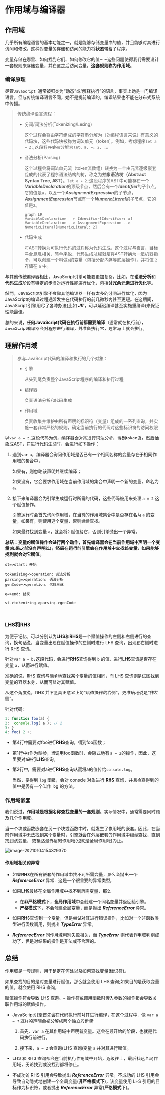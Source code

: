 # 作用域与编译器

## 作用域

几乎所有编程语言的基本功能之一，就是能够存储变量中的值，并且能够对其进行访问和修改。这种对变量的存储和访问的能力将**状态**带给了程序。

变量存储在哪里、如何找到它们、如何修改它的值······这些问题使得我们需要设计一套规则来存储变量，并在这之后访问变量，**这套规则称为作用域**。

### 编译原理

尽管```JavaScript ```通常被归类为“动态”或“解释执行”的语言，事实上她是一门编译语言。但与传统编译语言不同，她不是提前编译的，编译结果也不能在分布式系统中传播。

> 传统编译语言流程：
>
> * 分词/词法分析(Tokenizing/Lexing)
>
>   这个过程会将由字符组成的字符串分解为（对编程语言来说）有意义的代码块，这些代码块被称为词法单元（token）。例如，考虑程序```let a = 2;```,这段程序会被分解为```let```、```a```、```=```、```2```、```;```。
>
> * 语法分析(Parsing)
>
>   这个过程会将词法单元流（token流数组）转换为一个由元素逐级嵌套组成的代表了程序语法结构的树，称之为**抽象语法树（Abstract Syntax Tree, AST）**。```let a = 2;```这段程序的AST中可能存在一个***VariableDeclaration***的顶级节点，然后会有一个***Identifier***的子节点，它的值是```a```，以及一个***AssignmentExpression***的子节点，***AssignmentExpression***节点有一个***NumericLiteral***的子节点，它的值是```2```。
>
>   ```mermaid
>   graph LR
>   VariableDeclaration --> Identifier[Identifier: a]
>   VariableDeclaration --> AssignmentExpression --> NumericLiteral[NumericLiteral: 2]
>   ```
>
>
>
> * 代码生成
>
>   将AST转换为可执行代码的过程称为代码生成。这个过程与语言、目标平台息息相关。简单来说，代码生成过程就是将AST转换为一组机器指令，可以创建一个叫做```a```的变量（包括分配内存等底层操作），并将值 `2` 存储在 `a` 中。

与其他传统编译器相比，JavaScript引擎可能要更加复杂，比如，在**语法分析**和**代码生成**阶段有特定的步骤对运行性能进行优化，包括**对冗余元素进行优化**等。

然而，JavaScript引擎不会像其他编译器一样有太多的时间进行优化，因为JavaScript的编译过程通常发生在代码执行的前几微秒内甚至更短。在这期间，JavaScript 引擎用尽了各种办法(比如 ***JIT***，可以延迟编译甚至实施重编译)来保证性能最佳。

总的来说，**任何JavaScript代码在执行前都需要编译**（通常就在执行前），JavaScript编译器会对程序进行编译，并准备执行它，通常马上就会执行。

## 理解作用域

> 参与JavaScript代码的编译和执行的几个对象：
>
> * 引擎
>
>   从头到尾负责整个JavaScript程序的编译和执行过程
>
> * 编译器
>
>   负责语法分析和代码生成
>
> * 作用域
>
>   负责收集并维护由所有声明的标识符（变量）组成的一系列查询，并实施一套非常严格的规则，确定当前执行的代码对这些标识符的访问权限

以```var a = 2;```这段代码为例，编译器会对其进行词法分析，得到token流，然后抽象成AST，在进行代码生成时，会进行如下操作：

1. 遇到```var a```，编译器会询问作用域是否已有一个相同名称的变量存在于相同作用域的集合中，

   如果有，则忽略该声明并继续编译；

   如果没有，它会要求作用域在当前作用域的集合中声明一个新的变量，命名为 `a`。

2. 接下来编译器会为引擎生成运行时所需的代码，这些代码被用来处理 ```a = 2``` 这个赋值操作。

   引擎运行时会首先询问作用域，在当前的作用域集合中是否存在名为 `a` 的变量，如果有，则使用这个变量，否则继续查找。

   如果最终找到变量 `a`，就会将`2` 赋值给它，否则引擎抛出一个异常。

**总结：变量的赋值操作会进行两个动作，首先编译器会在当前作用域中声明一个变量(如果之前没有声明过)，然后在运行时引擎会在作用域中查找该变量，如果能够找到就会对它赋值。**

```flow
st=>start: 开始

tokenizing=>operation: 词法分析
parsing=>operation: 语法分析
genCode=>operation: 代码生成

e=>end: 结束

st->tokenizing->parsing->genCode



```



### LHS和RHS

为便于记忆，可以分别认为**LHS**和**RHS**是一个赋值操作的左侧和右侧进行的查询，换句话说，当变量出现在赋值操作的左侧时进行 LHS 查询，出现在右侧时进行 RHS 查询。

针对```var a = b;```这段代码，会进行**RHS**查询得到 `b` 的值，进行**LHS**查询是否存在变量 `a`，从而进行赋值。

准确的说，RHS 查询与简单地查找某个变量的值相同，而 LHS 查询则是试图找到变量的容器本身，从而可以对其赋值。

从这个角度说，RHS 并不是真正意义上的“赋值操作的右侧”，更准确地说是“非左侧”。

针对代码:

```javascript
1: function foo(a) {
2:  console.log( a ); // 2
3: }
4: foo( 2 );
```

* 第4行中需要对foo进行**RHS**查询，得到foo函数；

* 第1行中a作为型参，当调用foo函数时，会隐式地有 `a = 2`的操作，因此，这里要对a进行**LHS**查询。

* 第2行中，需要对a进行**RHS**查询从而将a的值传给```console.log```。

  当然，要得到 `log` 函数，会对 console 对象进行 **RHS** 查询，并且检查得到的值中是否有一个叫作 log 的方法。

### 作用域嵌套

我们说过，**作用域是根据名称查找变量的一套规则**。实际情况中，通常需要同时顾及几个作用域。

当一个块或函数嵌套在另一个块或函数中时，就发生了作用域的嵌套。因此，在当前作用域中无法找到某个变量时，引擎就会在外层嵌套的作用域中继续查找，直到找到该变量， 或抵达最外层的作用域(也就是全局作用域)为止。

![image-20210104154329370](https://tva1.sinaimg.cn/large/0081Kckwgy1gmbpi4c04aj30bm06yq31.jpg)

#### 作用域相关的异常

* 如果**RHS**在所有嵌套的作用域中找不到所需变量，那么会抛出一个 ***ReferenceError*** 异常，这是一个很重要的异常类型。

* 如果**LHS**最终在全局作用域中找不到所需变量，那么
  * 在**非严格模式**下，**全局作用域**中会创建一个同名变量并返回给引擎。
  * **严格模式**下，不会创建全局变量，而是抛出 ***ReferenceError*** 异常。
* 如果**RHS**查询到一个变量，但是尝试对其进行错误操作，比如对一个非函数类型进行函数调用，则抛出 ***TypeError*** 异常。
* ***ReferenceError*** 同作用域判别失败相关，而 ***TypeError*** 则代表作用域判别成功了，但是对结果的操作是非法或不合理的。

## 总结

作用域是一套规则，用于确定在何处以及如何查找变量(标识符)。

如果查找的目的是对变量进行赋值，那么就会使用 LHS 查询;如果目的是获取变量的值，就会使用 RHS 查询。

赋值操作符会导致 LHS 查询。`=` 操作符或调用函数时传入参数的操作都会导致关联作用域的赋值操作。

* JavaScript引擎首先会在代码执行前对其进行编译，在这个过程中，像 `var a = 2` 这样的声明会被分解成两个独立的步骤:

  1. 首先，`var a` 在其作用域中声明新变量。这会在最开始的阶段，也就是代码执行前进行。

  2. 接下来，`a = 2` 会查询(LHS 查询)变量 `a` 并对其进行赋值。

* LHS 和 RHS 查询都会在当前执行作用域中开始，逐级往上，最后抵达全局作用域，无论找到或没找到都将停止。

* 不成功的 RHS 引用会导致抛出 ***ReferenceError*** 异常。不成功的 LHS 引用会导致自动隐式地创建一个全局变量(**非严格模式下**)，该变量使用 LHS 引用的目标作为标识符，或者抛出 ***ReferenceError*** 异常(**严格模式**下)。
